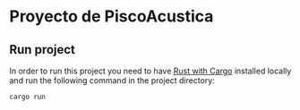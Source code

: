 # Proyecto de PiscoAcustica
## Run project

In order to run this project you need to have [Rust with Cargo](https://www.rust-lang.org/tools/install) 
installed locally and run the following command in the project directory:
```
cargo run
```
